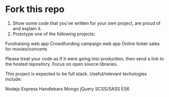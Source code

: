 # Fork this repo

1. Show some code that you've written for your own project, are proud of and explain it.
2. Prototype one of the following projects:

Fundraising web app
Crowdfunding campaign web app
Online ticket sales for movies/concerts

Please treat your code as if it were going into production, then send a link to the hosted repository. Focus on open source libraries.

This project is expected to be full stack. Useful/relevant techologies include:

Nodejs
Express
Handlebars
Mongo
jQuery
SCSS/SASS
ES6

